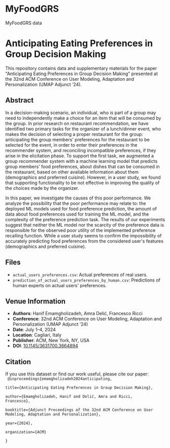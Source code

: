 # MyFoodGRS
MyFoodGRS data

# Anticipating Eating Preferences in Group Decision Making

This repository contains data and supplementary materials for the paper "Anticipating Eating Preferences in Group Decision Making" presented at the 32nd ACM Conference on User Modeling, Adaptation and Personalization (UMAP Adjunct ’24).

## Abstract

In a decision-making scenario, an individual, who is part of a group may need to independently make a choice for an item that will be consumed by the group. In prior research on restaurant recommendation, we have identified two primary tasks for the organizer of a lunch/dinner event, who makes the decision of selecting a proper restaurant for the group: anticipating the group members' preferences for the restaurant to be selected for the event, in order to enter their preferences in the recommender system, and reconciling incompatible preferences, if they arise in the elicitation phase. To support the first task, we augmented a group recommender system with a machine learning model that predicts group members' food preferences, about dishes that can be consumed in the restaurant, based on other available information about them (demographics and preferred cuisine). However, in a user study, we found that supporting functionality to be not effective in improving the quality of the choices made by the organizer.

In this paper, we investigate the causes of this poor performance. We analyze the possibility that the poor performance may relate to: the deployed ML models used for food preference prediction, the amount of data about food preferences used for training the ML model, and the complexity of the preference prediction task. The results of our experiments suggest that neither the ML model nor the scarcity of the preference data is responsible for the observed poor utility of the implemented preference recalling function. While a user study seems to confirm the impossibility of accurately predicting food preferences from the considered user's features (demographics and preferred cuisine).

## Files

- `actual_users_preferences.csv`: Actual preferences of real users.
- `prediction_of_actual_users_preferences_by_human.csv`: Predictions of human experts on actual users' preferences.

## Venue Information

- **Authors**: Hanif Emamgholizadeh, Amra Delić, Francesco Ricci
- **Conference**: 32nd ACM Conference on User Modeling, Adaptation and Personalization (UMAP Adjunct ’24)
- **Date**: July 1–4, 2024
- **Location**: Cagliari, Italy
- **Publisher**: ACM, New York, NY, USA
- **DOI**: [10.1145/3631700.3664894](https://doi.org/10.1145/3631700.3664894)

## Citation

If you use this dataset or find our work useful, please cite our paper:\
<code>
@inproceedings{emamgholizadeh2024anticipating,\
title={Anticipating Eating Preferences in Group Decision Making},\
author={Emamgholizadeh, Hanif and Delić, Amra and Ricci, Francesco},\
booktitle={Adjunct Proceedings of the 32nd ACM Conference on User Modeling, Adaptation and Personalization},\
year={2024},\
organization={ACM}\
}</code>
